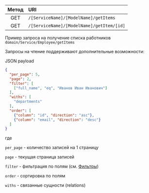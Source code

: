 | Метод | URI                                       |
|:-----:|:------------------------------------------|
|  GET  | `/[ServiceName]/[ModelName]/getItems`     |
|  GET  | `/[ServiceName]/[ModelName]/getItem/[id]` |

Пример запроса на получение списка работников
`domain/Service/Employee/getItems`

Запросы на чтение поддерживают дополнительные возможности:

JSON payload

```json
{
  "per_page": 5,
  "page": 2,
  "filter": [
    ["full_name", "eq", "Иванов Иван Иванович"]
  ],
  "withs": [
    "departments"
  ],
  "order": [
    {"column": "id", "direction": "asc"},
    {"column": "email", "direction": "desc"}
  ]
}
```

где

`per_page` - количество записей на 1 страницу

`page` - текущая страница записей

`filter` - фильтрация по полям (см.
[Фильтры](/server/crud/filters.md))

`order` - сортировка по полям

`withs` - связанные сущности (relations)

